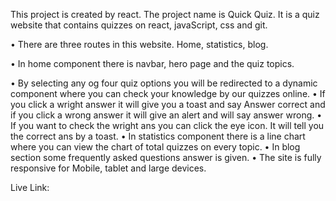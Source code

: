 This project is created by react. The project name is Quick Quiz. It is a quiz website that contains quizzes on react, javaScript, css and git. 

• There are three routes in this website. Home, statistics, blog.

• In home component there is navbar, hero page and the quiz topics.

• By selecting any og four quiz options you will be redirected to a dynamic component where you can check your knowledge by our quizzes online.
• If you click a wright answer it will give you a toast and say Answer correct and if you click a wrong answer it will give an alert and will say answer wrong.
• If you want to check the wright ans you can click the eye icon. It will tell you the correct ans by a toast.
• In statistics component there is a line chart where you can view the chart of total quizzes on every topic.
• In blog section some frequently asked questions answer is given.
• The site is fully responsive for Mobile, tablet and large devices.


Live Link: 